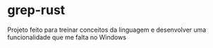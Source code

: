 # grep-rust

Projeto feito para treinar conceitos da linguagem e desenvolver uma funcionalidade que me falta no Windows
